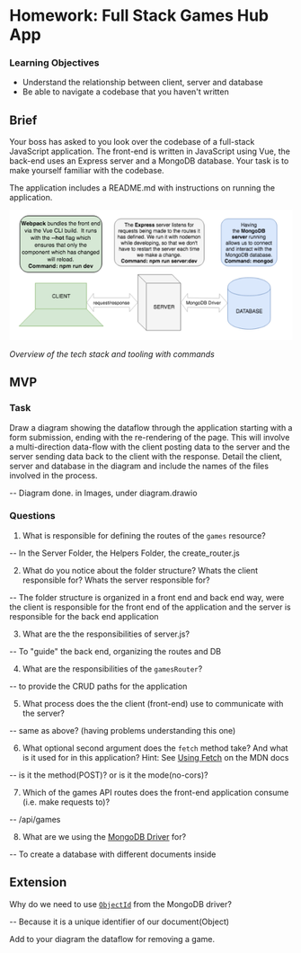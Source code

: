 # Homework: Full Stack Games Hub App

### Learning Objectives

- Understand the relationship between client, server and database
- Be able to navigate a codebase that you haven't written

## Brief

Your boss has asked to you look over the codebase of a full-stack JavaScript application. The front-end is written in JavaScript using Vue, the back-end uses an Express server and a MongoDB database. Your task is to make yourself familiar with the codebase.

The application includes a README.md with instructions on running the application.

![Overview of the tech stack and tooling with commands](images/tech_stack_with_commands.png)

*Overview of the tech stack and tooling with commands*

## MVP

### Task

Draw a diagram showing the dataflow through the application starting with a form submission, ending with the re-rendering of the page. This will involve a multi-direction data-flow with the client posting data to the server and the server sending data back to the client with the response. Detail the client, server and database in the diagram and include the names of the files involved in the process.

-- Diagram done. in Images, under diagram.drawio

### Questions

1. What is responsible for defining the routes of the `games` resource?

-- In the Server Folder, the Helpers Folder, the create_router.js

2. What do you notice about the folder structure?  Whats the client responsible for? Whats the server responsible for?

-- The folder structure is organized in a front end and back end way, were the client is responsible for the front end of the application and the server is responsible for the back end application

3. What are the the responsibilities of server.js?

-- To "guide" the back end, organizing the routes and DB

4. What are the responsibilities of the `gamesRouter`?

-- to provide the CRUD paths for the application

5. What process does the the client (front-end) use to communicate with the server?

-- same as above? (having problems understanding this one)

6. What optional second argument does the `fetch` method take? And what is it used for in this application? Hint: See [Using Fetch](https://developer.mozilla.org/en-US/docs/Web/API/Fetch_API/Using_Fetch) on the MDN docs

-- is it the method(POST)? or is it the mode(no-cors)?

7. Which of the games API routes does the front-end application consume (i.e. make requests to)?

-- /api/games 

8. What are we using the [MongoDB Driver](http://mongodb.github.io/node-mongodb-native/) for?

-- To create a database with different documents inside

## Extension

Why do we need to use [`ObjectId`](https://mongodb.github.io/node-mongodb-native/api-bson-generated/objectid.html) from the MongoDB driver?

-- Because it is a unique identifier of our document(Object)

Add to your diagram the dataflow for removing a game.
